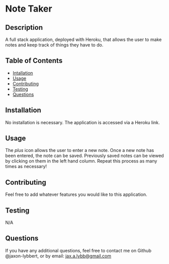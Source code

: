 # Note Taker

## Description

A full stack application, deployed with Heroku, that allows the user to make notes and keep track of things they have to do.

## Table of Contents

- [Intallation](#installation)
- [Usage](#usage)
- [Contributing](#contributing)
- [Testing](#testing)
- [Questions](#questions)

## Installation

No installation is necessary. The application is accessed via a Heroku link.

## Usage

The _plus_ icon allows the user to enter a new note. Once a new note has been entered, the note can be saved. Previously saved notes can be viewed by clicking on them in the left hand column. Repeat this process as many times as necessary!

## Contributing

Feel free to add whatever features you would like to this application.

## Testing

N/A

## Questions

If you have any additional questions, feel free to contact me on Github @jaxon-lybbert, or by email: jax.a.lybb@gmail.com
